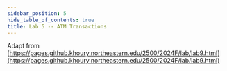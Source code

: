 ```yaml
---
sidebar_position: 5
hide_table_of_contents: true
title: Lab 5 -- ATM Transactions
---
```


Adapt from [https://pages.github.khoury.northeastern.edu/2500/2024F/lab/lab9.html](https://pages.github.khoury.northeastern.edu/2500/2024F/lab/lab9.html)

